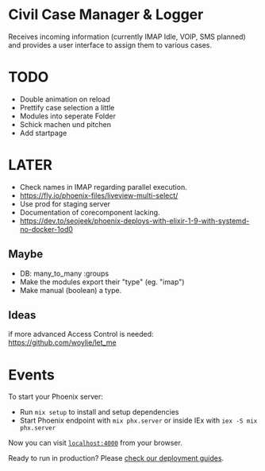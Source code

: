 # Civil Case Manager & Logger
Receives incoming information (currently IMAP Idle, VOIP, SMS planned) and provides a 
user interface to assign them to various cases. 

# TODO
* Double animation on reload
* Prettify case selection a little
* Modules into seperate Folder
* Schick machen und pitchen
* Add startpage

# LATER
* Check names in IMAP regarding parallel execution. 
* https://fly.io/phoenix-files/liveview-multi-select/
* Use prod for staging server
* Documentation of corecomponent lacking.
* https://dev.to/seojeek/phoenix-deploys-with-elixir-1-9-with-systemd-no-docker-1od0

## Maybe
* DB: many_to_many :groups
* Make the modules export their "type" (eg. "imap")
* Make manual (boolean) a type.

## Ideas
if more advanced Access Control is needed:
https://github.com/woylie/let_me


# Events

To start your Phoenix server:

  * Run `mix setup` to install and setup dependencies
  * Start Phoenix endpoint with `mix phx.server` or inside IEx with `iex -S mix phx.server`

Now you can visit [`localhost:4000`](http://localhost:4000) from your browser.

Ready to run in production? Please [check our deployment guides](https://hexdocs.pm/phoenix/deployment.html).
